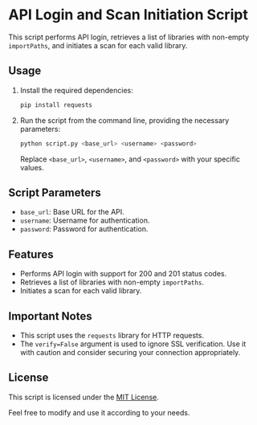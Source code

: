 # API Login and Scan Initiation Script

This script performs API login, retrieves a list of libraries with non-empty `importPaths`, and initiates a scan for each valid library.

## Usage

1. Install the required dependencies:

    ```bash
    pip install requests
    ```

2. Run the script from the command line, providing the necessary parameters:

    ```bash
    python script.py <base_url> <username> <password>
    ```

    Replace `<base_url>`, `<username>`, and `<password>` with your specific values.

## Script Parameters

- `base_url`: Base URL for the API.
- `username`: Username for authentication.
- `password`: Password for authentication.

## Features

- Performs API login with support for 200 and 201 status codes.
- Retrieves a list of libraries with non-empty `importPaths`.
- Initiates a scan for each valid library.

## Important Notes

- This script uses the `requests` library for HTTP requests.
- The `verify=False` argument is used to ignore SSL verification. Use it with caution and consider securing your connection appropriately.

## License

This script is licensed under the [MIT License](LICENSE).

Feel free to modify and use it according to your needs.

